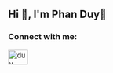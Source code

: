 ## Hi 👋, I'm Phan Duy👋
<h3 align="left">Connect with me:</h3>
<p align="left">
<a href="https://www.facebook.com/profile.php?id=100022313768134" target="blank"><img align="center" src="https://raw.githubusercontent.com/rahuldkjain/github-profile-readme-generator/master/src/images/icons/Social/facebook.svg" alt="duy" height="30" width="40" /></a>
